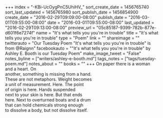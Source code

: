 +++
index = "-KBi-UcOygPnC5UhiHV_"
sort_create_date = 1456765740
sort_last_updated = 1456765980
sort_publish_date = 1456854900
create_date = "2016-02-29T09:09:00-08:00"
publish_date = "2016-03-01T09:55:00-08:00"
date = "2016-03-01T09:55:00-08:00"
last_updated = "2016-02-29T09:13:00-08:00"
preview_url = "05c85187-9399-782b-877e-d601f6e7274f"
name = "It's what tells you you're in trouble"
title = "It's what tells you you're in trouble"
type = "Poem"
link = ""
shareimage = ""
twitterauto = "Our Tuesday Poem \"It's what tells you you're in trouble\" is from @Raignn"
facebookauto = "\"It's what tells you you're in trouble\" by Ashley E. Booth is our Tuesday Poem"
make_image_tweet = "False"
notes_byline = ["writers/ashley-e-booth.md"]
tags_notes = ["tags/tuesday-poem.md"]
notes_about = ""
books = ""
+++
On paper there is a woman and a heart. On<br>
another, something is missing from a hand.<br>
These are not metaphors. Weight becomes<br>
a unit of measurement. Here. The point<br>
of origin is here. Hands suspended<br>
next to your skin is here. But that ends<br>
here. Next to overturned boats and a drum<br>
that can hold chemicals strong enough<br>
to dissolve a body, but not dissolve itself.